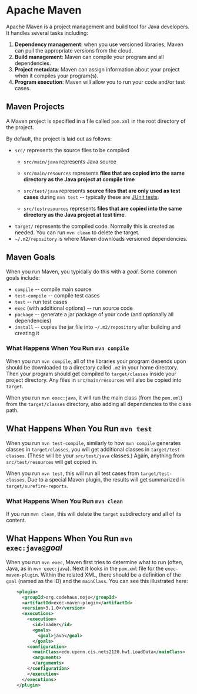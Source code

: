 # Apache Maven

Apache Maven is a project management and build tool for Java developers.  It handles several tasks including:

1. **Dependency management**: when you use versioned libraries, Maven can pull the appropriate versions from the cloud.
1. **Build management**: Maven can compile your program and all dependencies.
1. **Project metadata**: Maven can assign information about your project when it compiles your program(s).
1. **Program execution**: Maven will allow you to run your code and/or test cases.

## Maven Projects

A Maven project is specified in a file called `pom.xml` in the root directory of the project.

By default, the project is laid out as follows:

- `src/` represents the source files to be compiled
  - `src/main/java` represents Java source
  - `src/main/resources` represents **files that are copied into the same directory as the Java project at compile time**

  - `src/test/java` represents **source files that are only used as test cases** during `mvn test` -- typically these are [JUnit tests](junit.md).
  - `src/testresources` represents **files that are copied into the same directory as the Java project at test time**.
- `target/` represents the compiled code. Normally this is created as needed. You can run `mvn clean` to delete the target.
- `~/.m2/repository` is where Maven downloads versioned dependencies.

## Maven Goals

When you run Maven, you typically do this with a *goal*.  Some common goals include:

- `compile` -- compile main source
- `test-compile` -- compile test cases
- `test` -- run test cases
- `exec` (with additional options) -- run source code
- `package` -- generate a jar package of your code (and optionally all dependencies)
- `install` -- copies the jar file into `~/.m2/repository` after building and creating it

### What Happens When You Run `mvn compile`

When you run `mvn compile`, all of the libraries your program depends upon should be downloaded to a directory called `.m2` in your home directory.  Then your program should get compiled to `target/classes` inside your project directory.  Any files in `src/main/resources` will also be copied into `target`.

When you run `mvn exec:java`, it will run the main class (from the `pom.xml`) from the `target/classes` directory, also adding all dependencies to the class path.

## What Happens When You Run `mvn test`

When you run `mvn test-compile`, similarly to how `mvn compile` generates classes in `target/classes`, you will get additional classes in `target/test-classes`. (These will be your `src/test/java` classes.) Again, anything from `src/test/resources` will get copied in.

When you run `mvn test`, this will run all test cases from `target/test-classes`. Due to a special Maven plugin, the results will get summarized in `target/surefire-reports`.

### What Happens When You Run `mvn clean`

If you run `mvn clean`, this will delete the `target` subdirectory and all of its content.

## What Happens When You Run `mvn exec:java@`*goal*

When you run `mvn exec`, Maven first tries to determine what to run (often, Java, as in `mvn exec:java`).  Next it looks in the `pom.xml` file for the `exec-maven-plugin`.  Within the related XML, there should be a definition of the `goal` (named as the ID) and the `mainClass`.  You can see this illustrated here:

```XML
    <plugin>
      <groupId>org.codehaus.mojo</groupId>
      <artifactId>exec-maven-plugin</artifactId>
      <version>3.1.0</version>
      <executions>
        <execution>
          <id>loader</id>
          <goals>
            <goal>java</goal>
          </goals>
        <configuration>
          <mainClass>edu.upenn.cis.nets2120.hw1.LoadData</mainClass>
          <arguments>
          </arguments>
        </configuration>
        </execution>
      </executions>
    </plugin>
```